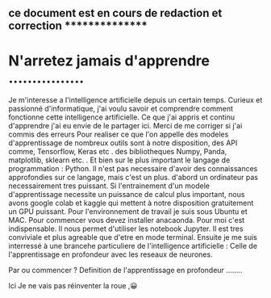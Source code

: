 
## ce document est en cours de redaction et correction **************


# N'arretez jamais d'apprendre ................

Je m'interesse a l'intelligence artificielle depuis un certain temps.
Curieux et passionné d'informatique, j'ai voulu savoir et comprendre comment fonctionne cette intelligence artificielle.
Ce que j'ai appris et continu d'apprendre j'ai eu envie de le partager ici. Merci de me corriger si j'ai commis des erreurs
Pour realiser ce que l'on appelle des modeles d'apprentissage de nombreux outils sont à notre disposition, des API  comme, Tensorflow, Keras etc . des bibliotheques Numpy, Panda, matplotlib, sklearn etc. . Et bien sur le plus important le langage de programmation : Python.
Il n'est pas necessaire d'avoir des connaissances approfondies sur ce langage, mais c'est un plus.
d'abord un ordinateur pas necessairement tres puissant. Si l'entrainement d'un modele d'apprentissage necessite un puissance de calcul plus important, nous avons google colab et kaggle qui mettent à notre disposition gratuitement un GPU puissant.
Pour l'environnement de travail je suis sous Ubuntu et MAC.
Pour commencer vous devez installer anacaonda. Pour moi c'est indispensable. Il nous permet d'utiliser les notebook Jupyter. Il est tres conviviale et plus agreable que d'etre en mode terminal.
Ensuite je me suis interressé à une brancehe particuliere de l'intelligence artificielle : 
Celle de l'apprentissage en profondeur avec les reseaux de neurones.

Par ou commencer ?
Definition de l'apprentissage en profondeur ........

Ici Je ne vais pas réinventer la roue ,😀











